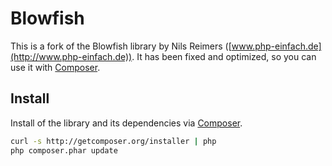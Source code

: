 # Blowfish

This is a fork of the Blowfish library by Nils Reimers ([www.php-einfach.de](http://www.php-einfach.de)). It has been
fixed and optimized, so you can use it with [Composer](http://getcomposer.org).

## Install

Install of the library and its dependencies via [Composer](http://getcomposer.org/).

``` bash
curl -s http://getcomposer.org/installer | php
php composer.phar update
```
